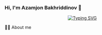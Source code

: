 ### Hi, I'm Azamjon Bakhriddinov :wave:
<p align="center">
<a href="https://github.com/pattisoj"><img alt="Typing SVG" src="https://readme-typing-svg.herokuapp.com?font=IBM+Plex+Sans&size=25&duration=4500&color=BCB1F7&center=true&width=500&lines=Software+Engineer;.Net+Enthusiast;;Nice+to+meet+you!" /> </a> </p>
🧑‍💻 About me
<!--
**leverow/leverow** is a ✨ _special_ ✨ repository because its `README.md` (this file) appears on your GitHub profile.

Here are some ideas to get you started:

- 🔭 I’m currently working on ...
- 👯 I’m looking to collaborate on ...
- 🤔 I’m looking for help with ...
- 💬 Ask me about ...
- 📫 How to reach me: ...
- 😄 Pronouns: ...
- ⚡ Fun fact: ...
-->
- 🌱 I’m currently learning Identity Provider

[![GitHub Streak](https://streak-stats.demolab.com/?user=leverow&theme=dark)](https://git.io/streak-stats)
<p align="center"><img src="https://github-readme-stats.vercel.app/api?username=Leverow&show_icons=true&theme=synthwave" alt="Leverow :: Profile Stats" /></p>
<p align="center"> ![](https://komarev.com/ghpvc/?username=leverow&style=flat-square) </p>
